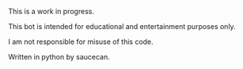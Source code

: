 This is a work in progress.

This bot is intended for educational and entertainment purposes only.

I am not responsible for misuse of this code.

Written in python by saucecan.
